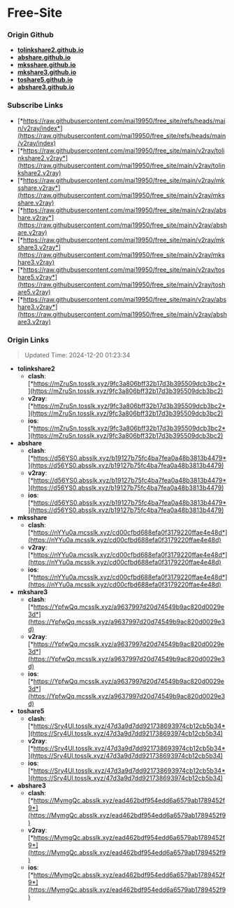 # Free-Site

### Origin Github

- [**tolinkshare2.github.io**](https://github.com/tolinkshare2/tolinkshare2.github.io)
- [**abshare.github.io**](https://github.com/abshare/abshare.github.io)
- [**mksshare.github.io**](https://github.com/mksshare/mksshare.github.io)
- [**mkshare3.github.io**](https://github.com/mkshare3/mkshare3.github.io)
- [**toshare5.github.io**](https://github.com/toshare5/toshare5.github.io)
- [**abshare3.github.io**](https://github.com/abshare3/abshare3.github.io)

### Subscribe Links

- [*https://raw.githubusercontent.com/mai19950/free_site/refs/heads/main/v2ray/index*](https://raw.githubusercontent.com/mai19950/free_site/refs/heads/main/v2ray/index)
- [*https://raw.githubusercontent.com/mai19950/free_site/main/v2ray/tolinkshare2.v2ray*](https://raw.githubusercontent.com/mai19950/free_site/main/v2ray/tolinkshare2.v2ray)
- [*https://raw.githubusercontent.com/mai19950/free_site/main/v2ray/mksshare.v2ray*](https://raw.githubusercontent.com/mai19950/free_site/main/v2ray/mksshare.v2ray)
- [*https://raw.githubusercontent.com/mai19950/free_site/main/v2ray/abshare.v2ray*](https://raw.githubusercontent.com/mai19950/free_site/main/v2ray/abshare.v2ray)
- [*https://raw.githubusercontent.com/mai19950/free_site/main/v2ray/mkshare3.v2ray*](https://raw.githubusercontent.com/mai19950/free_site/main/v2ray/mkshare3.v2ray)
- [*https://raw.githubusercontent.com/mai19950/free_site/main/v2ray/toshare5.v2ray*](https://raw.githubusercontent.com/mai19950/free_site/main/v2ray/toshare5.v2ray)
- [*https://raw.githubusercontent.com/mai19950/free_site/main/v2ray/abshare3.v2ray*](https://raw.githubusercontent.com/mai19950/free_site/main/v2ray/abshare3.v2ray)

### Origin Links

> Updated Time: 2024-12-20 01:23:34

- **tolinkshare2**
  - **clash**: [*https://mZruSn.tosslk.xyz/9fc3a806bff32b17d3b395509dcb3bc2*](https://mZruSn.tosslk.xyz/9fc3a806bff32b17d3b395509dcb3bc2)
  - **v2ray**: [*https://mZruSn.tosslk.xyz/9fc3a806bff32b17d3b395509dcb3bc2*](https://mZruSn.tosslk.xyz/9fc3a806bff32b17d3b395509dcb3bc2)
  - **ios**: [*https://mZruSn.tosslk.xyz/9fc3a806bff32b17d3b395509dcb3bc2*](https://mZruSn.tosslk.xyz/9fc3a806bff32b17d3b395509dcb3bc2)
- **abshare**
  - **clash**: [*https://d56YS0.absslk.xyz/b19127b75fc4ba7fea0a48b3813b4479*](https://d56YS0.absslk.xyz/b19127b75fc4ba7fea0a48b3813b4479)
  - **v2ray**: [*https://d56YS0.absslk.xyz/b19127b75fc4ba7fea0a48b3813b4479*](https://d56YS0.absslk.xyz/b19127b75fc4ba7fea0a48b3813b4479)
  - **ios**: [*https://d56YS0.absslk.xyz/b19127b75fc4ba7fea0a48b3813b4479*](https://d56YS0.absslk.xyz/b19127b75fc4ba7fea0a48b3813b4479)
- **mksshare**
  - **clash**: [*https://nYYu0a.mcsslk.xyz/cd00cfbd688efa0f3179220ffae4e48d*](https://nYYu0a.mcsslk.xyz/cd00cfbd688efa0f3179220ffae4e48d)
  - **v2ray**: [*https://nYYu0a.mcsslk.xyz/cd00cfbd688efa0f3179220ffae4e48d*](https://nYYu0a.mcsslk.xyz/cd00cfbd688efa0f3179220ffae4e48d)
  - **ios**: [*https://nYYu0a.mcsslk.xyz/cd00cfbd688efa0f3179220ffae4e48d*](https://nYYu0a.mcsslk.xyz/cd00cfbd688efa0f3179220ffae4e48d)
- **mkshare3**
  - **clash**: [*https://YpfwQq.mcsslk.xyz/a9637997d20d74549b9ac820d0029e3d*](https://YpfwQq.mcsslk.xyz/a9637997d20d74549b9ac820d0029e3d)
  - **v2ray**: [*https://YpfwQq.mcsslk.xyz/a9637997d20d74549b9ac820d0029e3d*](https://YpfwQq.mcsslk.xyz/a9637997d20d74549b9ac820d0029e3d)
  - **ios**: [*https://YpfwQq.mcsslk.xyz/a9637997d20d74549b9ac820d0029e3d*](https://YpfwQq.mcsslk.xyz/a9637997d20d74549b9ac820d0029e3d)
- **toshare5**
  - **clash**: [*https://Sry4Ul.tosslk.xyz/47d3a9d7dd921738693974cb12cb5b34*](https://Sry4Ul.tosslk.xyz/47d3a9d7dd921738693974cb12cb5b34)
  - **v2ray**: [*https://Sry4Ul.tosslk.xyz/47d3a9d7dd921738693974cb12cb5b34*](https://Sry4Ul.tosslk.xyz/47d3a9d7dd921738693974cb12cb5b34)
  - **ios**: [*https://Sry4Ul.tosslk.xyz/47d3a9d7dd921738693974cb12cb5b34*](https://Sry4Ul.tosslk.xyz/47d3a9d7dd921738693974cb12cb5b34)
- **abshare3**
  - **clash**: [*https://MymgQc.absslk.xyz/ead462bdf954edd6a6579ab1789452f9*](https://MymgQc.absslk.xyz/ead462bdf954edd6a6579ab1789452f9)
  - **v2ray**: [*https://MymgQc.absslk.xyz/ead462bdf954edd6a6579ab1789452f9*](https://MymgQc.absslk.xyz/ead462bdf954edd6a6579ab1789452f9)
  - **ios**: [*https://MymgQc.absslk.xyz/ead462bdf954edd6a6579ab1789452f9*](https://MymgQc.absslk.xyz/ead462bdf954edd6a6579ab1789452f9)
